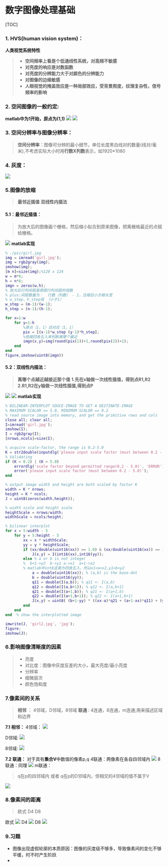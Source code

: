 # 数字图像处理基础

[TOC]

### 1. HVS(human vision system)：

**人类视觉系统特性**
> - **空间频率上看是个低通线性系统，对高频不敏感**
> - **对亮度的响应是对数函数**
> - **对亮度的分辨能力大于对颜色的分辨能力**
> - **对图像的边缘敏感**
> - **人眼视觉的掩盖效应是一种局部效应，受背景照度，纹理复杂性，信号频率的影响**

### 2. 空间图像的一般约定:
**matlab中为1开始，原点为(1,1)**
![](pic/矩阵.png)
![](pic/坐标规定.png)

### 3. 空间分辨率与图像分辨率：
> **空间分辨率**：图像可分辨的最小细节，单位长度黑白线对的数量(线对/毫米),不考虑实际大小时用**行数X列数**表示，如1920*1080
### 4. 灰度：
![](pic/灰度.png)
### 5.图像的放缩
> **最邻近插值**
> **双线性内插法**
#### 5.1：最邻近插值：
>为放大后的图像画个栅格，然后缩小拟合到原来图像，把离栅格最近的点赋给栅格。

![](pic/最邻近插值.png)
**matlab实现**
```matlab
% ./pic/girl.jpg
img = imread('girl.jpg');
img = rgb2gray(img);
imshow(img);
[m n]=size(img);%128 x 124
w = m*6;
h = n*6;
imgn = zeros(w,h);
% 放大后行列间距是原图行列间距的倍数
% plus:间距数量为：  行数（列数） - 1，压缩后小方格长宽
% w_step，h_step倍 （小于1）
w_step = (m-1)/(w-1);
h_step = (n-1)/(h-1);

for x=1:w
    for y=1:h
        %原点（1，1）还对应（1，1）
        pix = [(x-1)*w_step (y-1)*h_step];
        %依据四舍五入来判断离哪个最近
        imgn(x,y)=img(round(pix(1))+1,round(pix(2))+1);
    end
end
figure,imshow(uint8(imgn))
```
#### 5.2：双线性内插法：
> **离哪个点越近越接近那个值**
> **1.先在x轴做一次线性插值，得到点R1,R2**
> **2.R1,R2在y轴做一次线性插值,得到点P**

![](pic/双线性1.png)
![](pic/双线性2.png)
**matlab实现**
```matlab
% BILINEAR-INTERPLOT SOUCE-IMAGE TO GET A DESTINATE-IMAGE 
% MAXIMUM SCALOR == 5.0, MINIMUM SCALOR == 0.2 
% read source image into memory, and get the primitive rows and cols  
close all; clear all;
I=imread('girl.jpg'); 
imshow(I);
I = rgb2gray(I);
[nrows,ncols]=size(I);  

% acquire scale-factor, the range is 0.2-5.0 
K = str2double(inputdlg('please input scale factor (must between 0.2 - 5.0)', 'INPUT scale factor', 1, {'0.5'}));  
% Validating  
if (K < 0.2) | (K > 5.0) 
    errordlg('scale factor beyond permitted range(0.2 - 5.0)', 'ERROR');  
    error('please input scale factor (must between 0.2 - 5.0)');  
end

% output image width and height are both scaled by factor K  
width = K * nrows;  
height = K * ncols;  
J = uint8(zeros(width,height));  

% width scale and height scale  
heightScale = nrows/width;  
widthScale = ncols/height;  

% bilinear interplot  
for x = 5:width - 5  
    for y = 5:height - 5  
        xx = x * widthScale;  
        yy = y * heightScale;  
        if (xx/double(uint16(xx)) == 1.0) & (xx/double(uint16(xx)) == 1.0)  
            J(x,y) = I(int16(xx),int16(yy));  
        else % a or b is not integer  
        %  b+1->y2  b->y1 a->x1  a+1->x2
        % matlab中int8这类为四舍五入，所以x1<a<x2,y1<b<y2
            a = double(uint16(xx)); % (a,b) is the base-dot 
            b = double(uint16(yy));  
            q11 = double(I(a,b)); % q11 <- I(a,b)  
            q12 = double(I(a,b+1)); % q12 <- I(a,b+1)  
            q21 = double(I(a+1,b)); % q21 <- I(a+1,b)  
            q22 = double(I(a+1,b+1)); % q22 <- I(a+1,b+1)  
            J(x,y) = uint8( (b+1-yy) * ((xx-a)*q21 + (a+1-xx)*q11) + (yy-b) * ((xx-a)*q22 +(a+1-xx) * q12) ); % calculate J(x,y)  
        end
    end
end  % show the interplotted image  

imwrite(J, 'girl2.jpg', 'jpg');  
figure;  
imshow(J);
```
### 6.影响图像清晰度的因素
> - 亮度
> - 对比度：图像中灰度反差的大小，最大亮度/最小亮度
> - 分辨率
> - 细微层次
> - 颜色饱和度

### 7.像素间的关系
> **相邻** ： 4邻域，D邻域，8邻域
> **联通** : 4连通，8连通，m连通;用来描述区域和边界

**7.1 相邻：**
4邻域：
![](pic/四邻域.png)

D邻域:
![](pic/D邻域.png)

8邻域:
![](pic/八邻域.png)

**7.2 联通：**
对于具有**集合V**中数值的像素p,q
4联通：两像素在各自四邻域内
![](pic/四联通.png)
8联通：同理
![](pic/八联通.png)
m联通：
>q在p的四邻域内  或者
>q在p的D邻域内，但相交的4邻域的值不属于V

![](pic/m联通.png)

### 8.像素间的距离
>欧式
D4
D8

欧式
![](pic/欧式距离.png)
D4
![](pic/D4.png)
D8
![](pic/D8.png)



### 9.习题

- 图像出现虚假轮廓的本质原因：图像的灰度级不够多，导致像素间的变化不够平缓，时不时产生阶跃
- 